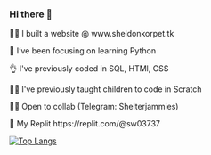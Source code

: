 ### Hi there 👋

<p> 👷‍♀️ I built a website @ www.sheldonkorpet.tk
<p> 🌱 I’ve been focusing on learning Python
<p> 👌 I've previously coded in SQL, HTMl, CSS
<p> 👩‍🏫 I've previously taught children to code in Scratch
<p> 👯‍♀️ Open to collab (Telegram: Shelterjammies)
<p> 📁 My Replit https://replit.com/@sw03737
  
[![Top Langs](https://github-readme-stats.vercel.app/api/top-langs/?username=sw-sys&layout=compact)](https://github.com/sw-sys/github-readme-stats)
